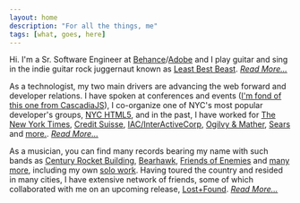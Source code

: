 ```yaml
---
layout: home
description: "For all the things, me"
tags: [what, goes, here]
---
```


Hi. I'm a Sr. Software Engineer at <a href="http://be.net" target="_blank">Behance</a>/<a href="http://adobe.com" target="_blank">Adobe</a> and I play guitar and sing in the indie guitar rock juggernaut known as <a href="http://leastbestbeast.com" target="_blank">Least Best Beast</a>. _[Read More...](/about/)_

As a technologist, my two main drivers are advancing the web forward and developer relations. I have spoken at conferences and events (<a href="https://www.youtube.com/watch?v=sKOC5H7UV_U" target="_blank">I'm fond of this one from CascadiaJS</a>), I co-organize one of NYC's most popular developer's groups, <a href="http://www.nychtml5.com" target="_blank">NYC HTML5</a>, and in the past, I have worked for <a href="http://www.nytimes.com" target="_blank">The New York Times</a>, <a href="http://www.credit-suisse.com" target="_blank">Credit Suisse</a>, <a href="http://www.iac.com" target="_blank">IAC/InterActiveCorp</a>, <a href="http://www.ogilvy.com" target="_blank">Ogilvy & Mather</a>, <a href="http://www.sears.com" target="_blank">Sears</a> and <a href="http://www.mrmessina.com" target="_blank">more.</a>. _[Read More...](/about/)_

As a musician, you can find many records bearing my name with such bands as <a href="https://centuryrocketbuilding.bandcamp.com/" target="_blank">Century Rocket Building</a>, <a href="http://open.spotify.com/artist/64FGTThPGeQgCHkGyz1if8" target="_blank">Bearhawk</a>, <a href="https://foe21.bandcamp.com/" target="_blank">Friends of Enemies</a> and <a href="http://audio.pvxrecords.com" target="_blank">many more</a>, including my own <a href="https://joesepi.bandcamp.com" target="_blank">solo work</a>. Having toured the country and resided in many cities, I have extensive network of friends, some of which collaborated with me on an upcoming release, <a href="https://soundcloud.com/joesepi/sets/lost-and-found" target="_blank">Lost+Found</a>. _[Read More...](/about/)_

